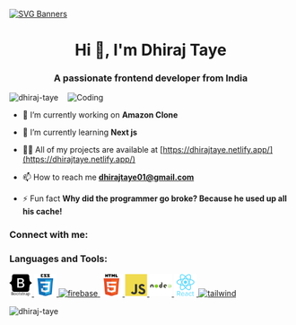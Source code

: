 [![SVG Banners](https://svg-banners.vercel.app/api?type=glitch&text1=glitch🤹&width=800&height=400)](https://github.com/Akshay090/svg-banners)
<h1 align="center">Hi 👋, I'm Dhiraj Taye</h1>
<h3 align="center">A passionate frontend developer from India</h3>
<img align="right" alt="Coding" width="400" src="[https://media.tenor.com/rePDfDWO3XoAAAAd/hacking.gif](https://user-images.githubusercontent.com/74038190/212748842-9fcbad5b-6173-4175-8a61-521f3dbb7514.gif)">

<p align="left"> <img src="https://komarev.com/ghpvc/?username=dhiraj-taye&label=Profile%20views&color=0e75b6&style=flat" alt="dhiraj-taye" /> </p>

- 🔭 I’m currently working on **Amazon Clone**

- 🌱 I’m currently learning **Next js**

- 👨‍💻 All of my projects are available at [https://dhirajtaye.netlify.app/](https://dhirajtaye.netlify.app/)

- 📫 How to reach me **dhirajtaye01@gmail.com**

- ⚡ Fun fact **Why did the programmer go broke? Because he used up all his cache!**

<h3 align="left">Connect with me:</h3>
<p align="left">
</p>

<h3 align="left">Languages and Tools:</h3>
<p align="left"> <a href="https://getbootstrap.com" target="_blank" rel="noreferrer"> <img src="https://raw.githubusercontent.com/devicons/devicon/master/icons/bootstrap/bootstrap-plain-wordmark.svg" alt="bootstrap" width="40" height="40"/> </a> <a href="https://www.w3schools.com/css/" target="_blank" rel="noreferrer"> <img src="https://raw.githubusercontent.com/devicons/devicon/master/icons/css3/css3-original-wordmark.svg" alt="css3" width="40" height="40"/> </a> <a href="https://firebase.google.com/" target="_blank" rel="noreferrer"> <img src="https://www.vectorlogo.zone/logos/firebase/firebase-icon.svg" alt="firebase" width="40" height="40"/> </a> <a href="https://www.w3.org/html/" target="_blank" rel="noreferrer"> <img src="https://raw.githubusercontent.com/devicons/devicon/master/icons/html5/html5-original-wordmark.svg" alt="html5" width="40" height="40"/> </a> <a href="https://developer.mozilla.org/en-US/docs/Web/JavaScript" target="_blank" rel="noreferrer"> <img src="https://raw.githubusercontent.com/devicons/devicon/master/icons/javascript/javascript-original.svg" alt="javascript" width="40" height="40"/> </a> <a href="https://nodejs.org" target="_blank" rel="noreferrer"> <img src="https://raw.githubusercontent.com/devicons/devicon/master/icons/nodejs/nodejs-original-wordmark.svg" alt="nodejs" width="40" height="40"/> </a> <a href="https://reactjs.org/" target="_blank" rel="noreferrer"> <img src="https://raw.githubusercontent.com/devicons/devicon/master/icons/react/react-original-wordmark.svg" alt="react" width="40" height="40"/> </a> <a href="https://tailwindcss.com/" target="_blank" rel="noreferrer"> <img src="https://www.vectorlogo.zone/logos/tailwindcss/tailwindcss-icon.svg" alt="tailwind" width="40" height="40"/> </a> </p>

<p><img align="center" src="https://github-readme-stats.vercel.app/api/top-langs?username=dhiraj-taye&show_icons=true&locale=en&layout=compact" alt="dhiraj-taye" /></p>
